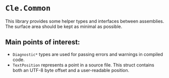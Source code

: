 # `Cle.Common`

This library provides some helper types and interfaces between assemblies. The surface area should be kept as minimal as possible.

## Main points of interest:
- `Diagnostic*` types are used for passing errors and warnings in compiled code.
- `TextPosition` represents a point in a source file. This struct contains both an UTF-8 byte offset and a user-readable position.
